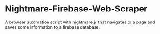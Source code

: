 # Nightmare-Firebase-Web-Scraper
A browser automation script with nightmare.js that navigates to a page and saves some information to a firebase database.
